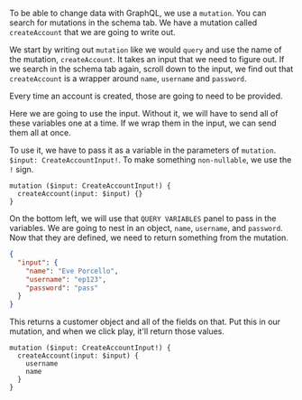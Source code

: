 To be able to change data with GraphQL, we use a `mutation`. You can search for mutations in the schema tab. We have a mutation called `createAccount` that we are going to write out. 

We start by writing out `mutation` like we would `query` and use the name of the mutation, `createAccount`. It takes an input that we need to figure out. If we search in the schema tab again, scroll down to the input, we find out that `createAccount` is a wrapper around `name`, `username` and `password`. 

Every time an account is created, those are going to need to be provided. 

Here we are going to use the input. Without it, we will have to send all of these variables one at a time. If we wrap them in the input, we can send them all at once. 

To use it, we have to pass it as a variable in the parameters of `mutation`. `$input: CreateAccountInput!`. To make something `non-nullable`, we use the `!` sign. 

```query
mutation ($input: CreateAccountInput!) {
  createAccount(input: $input) {}
}
```

On the bottom left, we will use that `QUERY VARIABLES` panel to pass in the variables. We are going to nest in an object, `name`, `username`, and `password`. Now that they are defined, we need to return something from the mutation. 

```json
{
  "input": {
    "name": "Eve Porcello",
    "username": "ep123",
    "password": "pass"
  }
}
```

This returns a customer object and all of the fields on that. Put this in our mutation, and when we click play, it'll return those values. 

```query
mutation ($input: CreateAccountInput!) {
  createAccount(input: $input) {
    username
    name
  }
}
```

